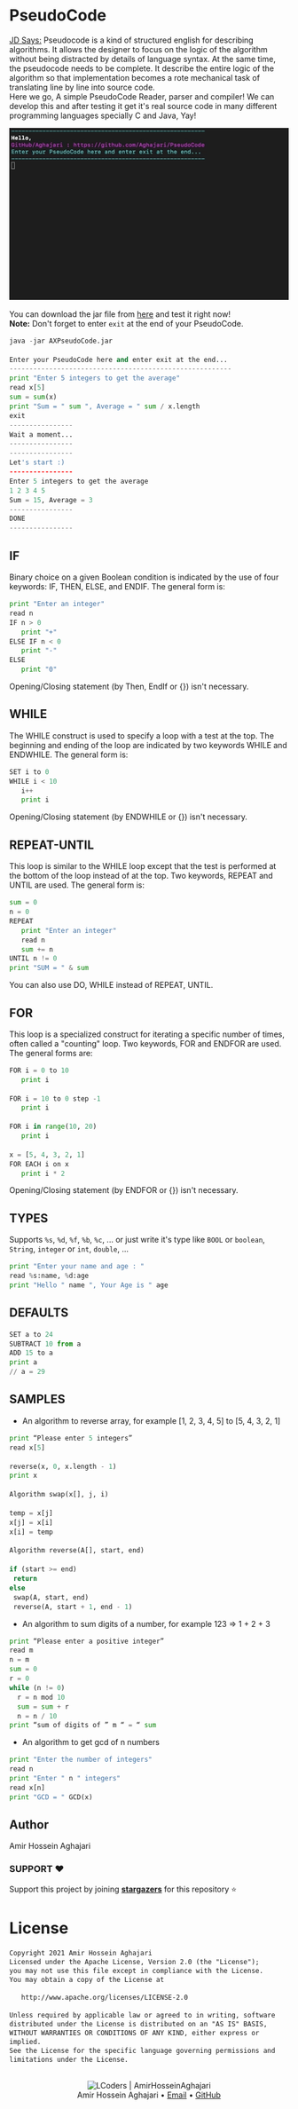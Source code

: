 # PseudoCode
[JD Says:](https://users.csc.calpoly.edu/~jdalbey/SWE/pdl_std.html) Pseudocode is a kind of structured english for describing algorithms. It allows the designer to focus on the logic of the algorithm without being distracted by details of language syntax.  At the same time, the pseudocode needs to be complete.  It describe the entire logic of the algorithm so that implementation becomes a rote mechanical task of translating line by line into source code.
<br>
Here we go, A simple PseudoCode Reader, parser and compiler! We can develop this and after testing it get it's real source code in many different programming languages specially C and Java, Yay!

![Preview](./images/PseudoCode.gif)

You can download the jar file from [here](./AXPseudoCode.jar) and test it right now!
<br><b>Note:</b> Don't forget to enter `exit` at the end of your PseudoCode.

```python
java -jar AXPseudoCode.jar

Enter your PseudoCode here and enter exit at the end...
--------------------------------------------------------
print "Enter 5 integers to get the average"
read x[5]
sum = sum(x)
print "Sum = " sum ", Average = " sum / x.length
exit
----------------
Wait a moment...
----------------
----------------
Let's start :)
----------------
Enter 5 integers to get the average
1 2 3 4 5
Sum = 15, Average = 3
----------------
DONE
----------------
```
## IF
Binary choice on a given Boolean condition is indicated by the use of four keywords: IF, THEN, ELSE, and ENDIF. The general form is:
```python
print "Enter an integer"
read n
IF n > 0
   print "+"
ELSE IF n < 0
   print "-"
ELSE
   print "0"
```
Opening/Closing statement (by Then, EndIf or {}) isn't necessary.

## WHILE
The WHILE construct is used to specify a loop with a test at the top. The beginning and ending of the loop are indicated by two keywords WHILE and ENDWHILE. The general form is:
```python
SET i to 0
WHILE i < 10
   i++
   print i
```
Opening/Closing statement (by ENDWHILE or {}) isn't necessary.

## REPEAT-UNTIL
This loop is similar to the WHILE loop except that the test is performed at the bottom of the loop instead of at the top. Two keywords, REPEAT and UNTIL are used. The general form is:
```python
sum = 0
n = 0
REPEAT
   print "Enter an integer"
   read n
   sum += n
UNTIL n != 0
print "SUM = " & sum
```
You can also use DO, WHILE instead of REPEAT, UNTIL.

## FOR
This loop is a specialized construct for iterating a specific number of times, often called a "counting" loop.  Two keywords, FOR and ENDFOR are used. The general forms are:

``` python
FOR i = 0 to 10
   print i
   
FOR i = 10 to 0 step -1
   print i
   
FOR i in range(10, 20)
   print i
   
x = [5, 4, 3, 2, 1]
FOR EACH i on x
   print i * 2
```
Opening/Closing statement (by ENDFOR or {}) isn't necessary.

## TYPES
Supports `%s`, `%d`, `%f`, `%b`, `%c`, ... or just write it's type like `BOOL` or `boolean`, `String`, `integer` or `int`, `double`, ...
```python
print "Enter your name and age : "
read %s:name, %d:age
print "Hello " name ", Your Age is " age
```

## DEFAULTS
```python
SET a to 24
SUBTRACT 10 from a 
ADD 15 to a
print a
// a = 29
```

## SAMPLES

- An algorithm to reverse array, for example [1, 2, 3, 4, 5] to [5, 4, 3, 2, 1]
```python
print “Please enter 5 integers”
read x[5]

reverse(x, 0, x.length - 1)
print x

Algorithm swap(x[], j, i)

temp = x[j]
x[j] = x[i]
x[i] = temp

Algorithm reverse(A[], start, end)

if (start >= end)
 return
else
 swap(A, start, end)
 reverse(A, start + 1, end - 1)
```

- An algorithm to sum digits of a number, for example 123 => 1 + 2 + 3
```python
print “Please enter a positive integer”
read m
n = m
sum = 0
r = 0
while (n != 0)
  r = n mod 10
  sum = sum + r
  n = n / 10
print “sum of digits of ” m “ = “ sum
```

- An algorithm to get gcd of n numbers
``` python
print "Enter the number of integers"
read n
print "Enter " n " integers"
read x[n]
print "GCD = " GCD(x)
```

## Author
Amir Hossein Aghajari

### SUPPORT ❤️
Support this project by joining [**stargazers**](https://github.com/aghajari/PseudoCode/stargazers) for this repository ⭐️


License
=======

    Copyright 2021 Amir Hossein Aghajari
    Licensed under the Apache License, Version 2.0 (the "License");
    you may not use this file except in compliance with the License.
    You may obtain a copy of the License at

       http://www.apache.org/licenses/LICENSE-2.0

    Unless required by applicable law or agreed to in writing, software
    distributed under the License is distributed on an "AS IS" BASIS,
    WITHOUT WARRANTIES OR CONDITIONS OF ANY KIND, either express or implied.
    See the License for the specific language governing permissions and
    limitations under the License.

<br>
<div align="center">
  <img width="64" alt="LCoders | AmirHosseinAghajari" src="https://user-images.githubusercontent.com/30867537/90538314-a0a79200-e193-11ea-8d90-0a3576e28a18.png">
  <br><a>Amir Hossein Aghajari</a> • <a href="mailto:amirhossein.aghajari.82@gmail.com">Email</a> • <a href="https://github.com/Aghajari">GitHub</a>
</div>
